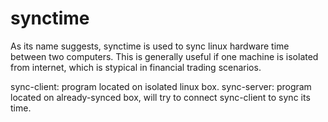 synctime
========

As its name suggests, synctime is used to sync linux hardware time between two computers. This is generally useful if one machine is isolated from internet, which is stypical in financial trading scenarios.


sync-client: program located on isolated linux box.
sync-server: program located on already-synced box, will try to connect sync-client to sync its time.
